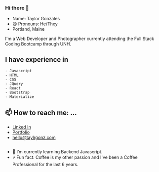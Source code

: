 ### Hi there 👋
- Name: Taylor Gonzales
- 😄 Pronouns: He/They
- Portland, Maine

I'm a Web Developer and Photographer currently attending the Full Stack Coding Bootcamp through UNH. 

## I have experience in
```
- Javascript
- HTML
- CSS
- JQuery
- React
- Bootstrap
- Materialize
```

## 📫 How to reach me: ...
- [Linked In](https://www.linkedin.com/in/taylorgonz/)
- [Portfolio](https://taylorgonz.com/)
- hello@taylrgonz.com

##

- 🌱 I’m currently learning Backend Javascript.
- ⚡ Fun fact: Coffee is my other passion and I've been a Coffee Professional for the last 6 years.
